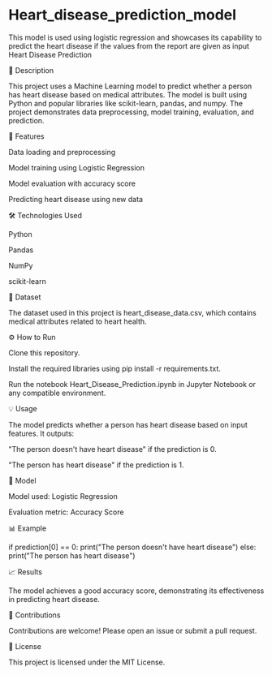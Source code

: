 # Heart_disease_prediction_model
This model is used using logistic regression and showcases its capability to predict the heart disease if the values from the report are given as input
Heart Disease Prediction

📑 Description

This project uses a Machine Learning model to predict whether a person has heart disease based on medical attributes. The model is built using Python and popular libraries like scikit-learn, pandas, and numpy. The project demonstrates data preprocessing, model training, evaluation, and prediction.

🚀 Features

Data loading and preprocessing

Model training using Logistic Regression

Model evaluation with accuracy score

Predicting heart disease using new data

🛠️ Technologies Used

Python

Pandas

NumPy

scikit-learn

📂 Dataset

The dataset used in this project is heart_disease_data.csv, which contains medical attributes related to heart health.

⚙️ How to Run

Clone this repository.

Install the required libraries using pip install -r requirements.txt.

Run the notebook Heart_Disease_Prediction.ipynb in Jupyter Notebook or any compatible environment.

💡 Usage

The model predicts whether a person has heart disease based on input features. It outputs:

"The person doesn't have heart disease" if the prediction is 0.

"The person has heart disease" if the prediction is 1.

🧠 Model

Model used: Logistic Regression

Evaluation metric: Accuracy Score

📊 Example

if prediction[0] == 0:
    print("The person doesn't have heart disease")
else:
    print("The person has heart disease")

📈 Results

The model achieves a good accuracy score, demonstrating its effectiveness in predicting heart disease.

🤝 Contributions

Contributions are welcome! Please open an issue or submit a pull request.

📄 License

This project is licensed under the MIT License.

